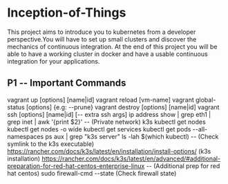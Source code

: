 # Inception-of-Things
This project aims to introduce you to kubernetes from a developer perspective.You will have to set up small clusters and discover the mechanics of continuous integration. At the end of this project you will be able to have a working cluster in docker and have a usable continuous integration for your applications.

## P1 -- Important Commands
vagrant up [options] [name|id]
vagrant reload [vm-name]
vagrant global-status [options] {e.g: --prune}
vagrant destroy [options] [name|id]
vagrant ssh [options] [name|id] [-- extra ssh args]
ip address show | grep eth1 | grep inet | awk '{print $2}' -- (Private network)
k3s kubectl get nodes
kubectl get nodes -o wide
kubectl get services
kubectl get pods --all-namespaces
ps aux | grep "k3s server"
ls -lah $(which kubectl) -- (Check symlink to the k3s executable)
https://rancher.com/docs/k3s/latest/en/installation/install-options/ (k3s installation)
https://rancher.com/docs/k3s/latest/en/advanced/#additional-preparation-for-red-hat-centos-enterprise-linux -- (Additional prep for red hat centos)
sudo firewall-cmd --state (Check firewall state)
